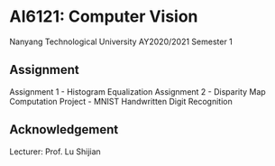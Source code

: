 # AI6121: Computer Vision

Nanyang Technological University AY2020/2021 Semester 1

## Assignment

Assignment 1 - Histogram Equalization
Assignment 2 - Disparity Map Computation
Project - MNIST Handwritten Digit Recognition

## Acknowledgement

Lecturer: Prof. Lu Shijian